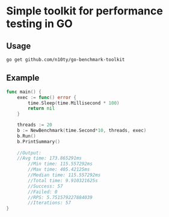 # Simple toolkit for performance testing in GO

## Usage
```go get github.com/n10ty/go-benchmark-toolkit```

## Example
```go
func main() {
	exec := func() error {
		time.Sleep(time.Millisecond * 100)
		return nil
	}

	threads := 20
	b := NewBenchmark(time.Second*10, threads, exec)
	b.Run()
	b.PrintSummary()
	
	//Output:
	//Avg time: 173.865291ms
        //Min time: 115.557292ms
        //Max time: 405.42125ms
        //Median time: 115.557292ms
        //Total time: 9.910321625s
        //Success: 57
        //Failed: 0
        //RPS: 5.751579227884039
        //Iterations: 57
}
```

